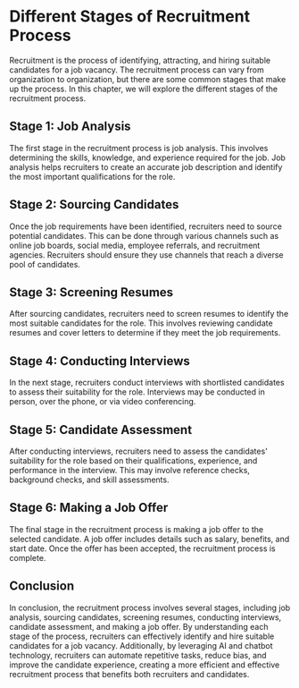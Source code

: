 Different Stages of Recruitment Process
=========================================================================

Recruitment is the process of identifying, attracting, and hiring suitable candidates for a job vacancy. The recruitment process can vary from organization to organization, but there are some common stages that make up the process. In this chapter, we will explore the different stages of the recruitment process.

Stage 1: Job Analysis
---------------------

The first stage in the recruitment process is job analysis. This involves determining the skills, knowledge, and experience required for the job. Job analysis helps recruiters to create an accurate job description and identify the most important qualifications for the role.

Stage 2: Sourcing Candidates
----------------------------

Once the job requirements have been identified, recruiters need to source potential candidates. This can be done through various channels such as online job boards, social media, employee referrals, and recruitment agencies. Recruiters should ensure they use channels that reach a diverse pool of candidates.

Stage 3: Screening Resumes
--------------------------

After sourcing candidates, recruiters need to screen resumes to identify the most suitable candidates for the role. This involves reviewing candidate resumes and cover letters to determine if they meet the job requirements.

Stage 4: Conducting Interviews
------------------------------

In the next stage, recruiters conduct interviews with shortlisted candidates to assess their suitability for the role. Interviews may be conducted in person, over the phone, or via video conferencing.

Stage 5: Candidate Assessment
-----------------------------

After conducting interviews, recruiters need to assess the candidates' suitability for the role based on their qualifications, experience, and performance in the interview. This may involve reference checks, background checks, and skill assessments.

Stage 6: Making a Job Offer
---------------------------

The final stage in the recruitment process is making a job offer to the selected candidate. A job offer includes details such as salary, benefits, and start date. Once the offer has been accepted, the recruitment process is complete.

Conclusion
----------

In conclusion, the recruitment process involves several stages, including job analysis, sourcing candidates, screening resumes, conducting interviews, candidate assessment, and making a job offer. By understanding each stage of the process, recruiters can effectively identify and hire suitable candidates for a job vacancy. Additionally, by leveraging AI and chatbot technology, recruiters can automate repetitive tasks, reduce bias, and improve the candidate experience, creating a more efficient and effective recruitment process that benefits both recruiters and candidates.
